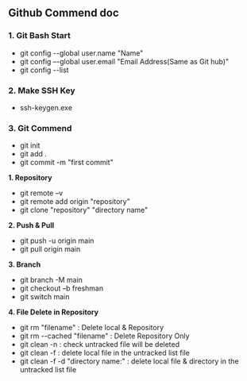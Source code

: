 ## Github Commend doc

### 1. Git Bash Start

- git config --global user.name "Name"
- git config –-global user.email "Email Address(Same as Git hub)"
- git config --list

### 2. Make SSH Key
- ssh-keygen.exe  

### 3. Git Commend

- git init 
- git add .
- git commit -m "first commit"

**1. Repository**
- git remote –v
- git remote add origin "repository"
- git clone "repository" "directory name"

**2. Push & Pull**
- git push -u origin main
- git pull origin main

**3. Branch**
- git branch -M main 
- git checkout –b freshman
- git switch main

**4. File Delete in Repository**
- git rm "filename"  : Delete local & Repository
- git rm --cached "filename"  : Delete Repository Only
- git clean -n : check untracked file will be deleted
- git clean -f : delete local file in the untracked list file
- git clean -f -d "directory name:" : delete local file & directory in the untracked list file

